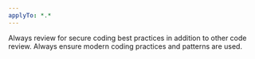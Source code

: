 ```yaml
---
applyTo: *.*
---
```


Always review for secure coding best practices in addition to other code review.
Always ensure modern coding practices and patterns are used.
